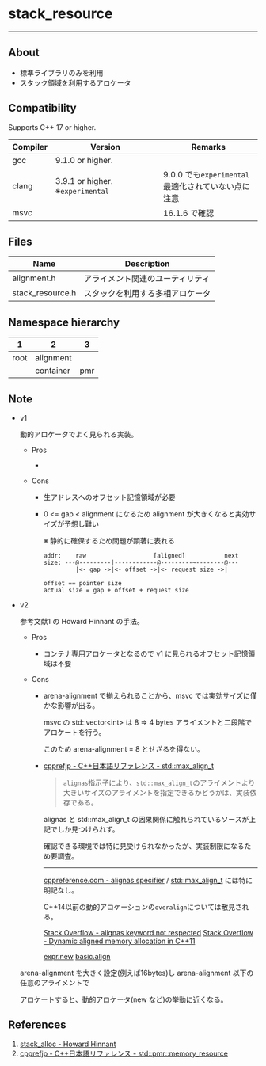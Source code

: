 # stack_resource

---------------------

## About

- 標準ライブラリのみを利用
- スタック領域を利用するアロケータ



## Compatibility

Supports C++ 17 or higher.

| Compiler | Version                          | Remarks                                                  |
| -------- | -------------------------------- | -------------------------------------------------------- |
| gcc      | 9.1.0 or higher.                 |                                                          |
| clang    | 3.9.1 or higher. ※`experimental` | 9.0.0 でも`experimental`<br />最適化されていない点に注意 |
| msvc     |                                  | 16.1.6 で確認                                            |



## Files

| Name             | Description                      |
| ---------------- | -------------------------------- |
| alignment.h      | アライメント関連のユーティリティ |
| stack_resource.h | スタックを利用する多相アロケータ |



## Namespace hierarchy

| 1    | 2         | 3    |
| ---- | --------- | ---- |
| root | alignment |      |
|      | container | pmr  |



## Note

- v1 

  動的アロケータでよく見られる実装。

  - Pros

    -  

  - Cons

    - 生アドレスへのオフセット記憶領域が必要

    - 0 <= gap < alignment になるため alignment が大きくなると実効サイズが予想し難い

      ※ 静的に確保するため問題が顕著に表れる

      ```
      addr:    raw                   [aligned]           next
      size: ---@---------|------------@---------~--------@---
               |<- gap ->|<- offset ->|<- request size ->|
      
      offset == pointer size
      actual size = gap + offset + request size
      ```

    

- v2

  参考文献1 の Howard Hinnant の手法。

  - Pros

    - コンテナ専用アロケータとなるので v1 に見られるオフセット記憶領域は不要

  - Cons

    - arena-alignment で揃えられることから、msvc では実効サイズに僅かな影響が出る。

      msvc の std::vector\<int\> は 8 => 4 bytes アライメントと二段階でアロケートを行う。

      このため arena-alignment = 8 とせざるを得ない。

    - [cpprefjp - C++日本語リファレンス - std::max_align_t](https://cpprefjp.github.io/reference/cstddef/max_align_t.html)

      > `alignas`指示子により、`std::max_align_t`のアライメントより大きいサイズのアライメントを指定できるかどうかは、実装依存である。

      alignas と std::max_align_t の因果関係に触れられているソースが上記でしか見つけられず。

      確認できる環境では特に見受けられなかったが、実装制限になるため要調査。
    
      ---
    
      [cppreference.com - alignas specifier](https://en.cppreference.com/w/cpp/language/alignas) / [std::max_align_t](https://en.cppreference.com/w/cpp/types/max_align_t) には特に明記なし。
    
      C++14以前の動的アロケーションの`overalign`については散見される。
    
      [Stack Overflow - alignas keyword not respected](https://stackoverflow.com/questions/35365624/alignas-keyword-not-respected)
      [Stack Overflow - Dynamic aligned memory allocation in C++11](https://stackoverflow.com/questions/6973995/dynamic-aligned-memory-allocation-in-c11/16510895#16510895)
      
      [expr.new](http://eel.is/c++draft/expr.new)
      [basic.align](http://eel.is/c++draft/basic.align)
      
      
  
  arena-alignment を大きく設定(例えば16bytes)し arena-alignment 以下の任意のアライメントで
  
  アロケートすると、動的アロケータ(new など)の挙動に近くなる。
  
  

## References

1. [stack_alloc - Howard Hinnant](https://howardhinnant.github.io/stack_alloc.html)
2. [cpprefjp - C++日本語リファレンス - std::pmr::memory_resource](https://cpprefjp.github.io/reference/memory_resource/memory_resource.html)